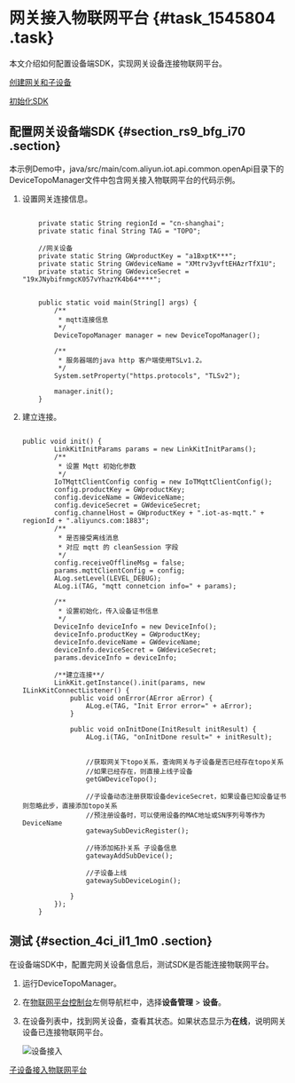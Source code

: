 # 网关接入物联网平台 {#task_1545804 .task}

本文介绍如何配置设备端SDK，实现网关设备连接物联网平台。

[创建网关和子设备](intl.zh-CN/最佳实践/子设备接入物联网平台/创建网关和子设备.md#)

[初始化SDK](intl.zh-CN/最佳实践/子设备接入物联网平台/初始化SDK.md#)

## 配置网关设备端SDK {#section_rs9_bfg_i70 .section}

本示例Demo中，java/src/main/com.aliyun.iot.api.common.openApi目录下的DeviceTopoManager文件中包含网关接入物联网平台的代码示例。

1.  设置网关连接信息。

    ``` {#codeblock_7ro_9ua_3rx}
    
        private static String regionId = "cn-shanghai";
        private static final String TAG = "TOPO";
    
        //网关设备
        private static String GWproductKey = "a1BxptK***";
        private static String GWdeviceName = "XMtrv3yvftEHAzrTfX1U";
        private static String GWdeviceSecret = "19xJNybifnmgcK057vYhazYK4b64****";
    
    
        public static void main(String[] args) {
            /**
             * mqtt连接信息
             */
            DeviceTopoManager manager = new DeviceTopoManager();
    
            /**
             * 服务器端的java http 客户端使用TSLv1.2。
             */
            System.setProperty("https.protocols", "TLSv2");
    
            manager.init();
        }
    ```

2.  建立连接。

    ``` {#codeblock_n8f_z6l_6xz}
    
    public void init() {
            LinkKitInitParams params = new LinkKitInitParams();
            /**
             * 设置 Mqtt 初始化参数
             */
            IoTMqttClientConfig config = new IoTMqttClientConfig();
            config.productKey = GWproductKey;
            config.deviceName = GWdeviceName;
            config.deviceSecret = GWdeviceSecret;
            config.channelHost = GWproductKey + ".iot-as-mqtt." + regionId + ".aliyuncs.com:1883";
            /**
             * 是否接受离线消息
             * 对应 mqtt 的 cleanSession 字段
             */
            config.receiveOfflineMsg = false;
            params.mqttClientConfig = config;
            ALog.setLevel(LEVEL_DEBUG);
            ALog.i(TAG, "mqtt connetcion info=" + params);
    
            /**
             * 设置初始化，传入设备证书信息
             */
            DeviceInfo deviceInfo = new DeviceInfo();
            deviceInfo.productKey = GWproductKey;
            deviceInfo.deviceName = GWdeviceName;
            deviceInfo.deviceSecret = GWdeviceSecret;
            params.deviceInfo = deviceInfo;
    
            /**建立连接**/
            LinkKit.getInstance().init(params, new ILinkKitConnectListener() {
                public void onError(AError aError) {
                    ALog.e(TAG, "Init Error error=" + aError);
                }
    
                public void onInitDone(InitResult initResult) {
                    ALog.i(TAG, "onInitDone result=" + initResult);
    
    
                    //获取网关下topo关系，查询网关与子设备是否已经存在topo关系
                    //如果已经存在，则直接上线子设备
                    getGWDeviceTopo();
    
                    //子设备动态注册获取设备deviceSecret，如果设备已知设备证书则忽略此步，直接添加topo关系
                    //预注册设备时，可以使用设备的MAC地址或SN序列号等作为DeviceName
                    gatewaySubDevicRegister();
    
                    //待添加拓扑关系 子设备信息
                    gatewayAddSubDevice();
    
                    //子设备上线
                    gatewaySubDeviceLogin();
    
                }
            });
        }
    ```


## 测试 {#section_4ci_il1_1m0 .section}

在设备端SDK中，配置完网关设备信息后，测试SDK是否能连接物联网平台。

1.  运行DeviceTopoManager。
2.  在[物联网平台控制台](https://iot.console.aliyun.com/)左侧导航栏中，选择**设备管理** \> **设备**。
3.  在设备列表中，找到网关设备，查看其状态。如果状态显示为**在线**，说明网关设备已连接物联网平台。 

    ![设备接入](http://static-aliyun-doc.oss-cn-hangzhou.aliyuncs.com/assets/img/1040928/156869186352528_zh-CN.png)


[子设备接入物联网平台](intl.zh-CN/最佳实践/子设备接入物联网平台/子设备接入物联网平台.md#)

